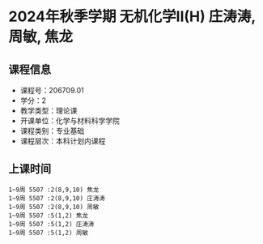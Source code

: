 # 2024年秋季学期 无机化学II(H) 庄涛涛, 周敏, 焦龙






## 课程信息

- 课程号：206709.01
- 学分：2
- 教学类型：理论课
- 开课单位：化学与材料科学学院
- 课程类别：专业基础
- 课程层次：本科计划内课程

## 上课时间

```
1~9周 5507 :2(8,9,10) 焦龙
1~9周 5507 :2(8,9,10) 庄涛涛
1~9周 5507 :2(8,9,10) 周敏
1~9周 5507 :5(1,2) 焦龙
1~9周 5507 :5(1,2) 庄涛涛
1~9周 5507 :5(1,2) 周敏
```

